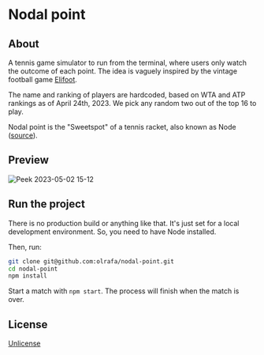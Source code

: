 # Nodal point

## About

A tennis game simulator to run from the terminal, where users only watch the outcome of each point. The idea is vaguely inspired by the vintage football game [Elifoot](https://www.elifoot.com/site/).

The name and ranking of players are hardcoded, based on WTA and ATP rankings as of April 24th, 2023. We pick any random two out of the top 16 to play.

Nodal point is the "Sweetspot" of a tennis racket, also known as Node ([source](https://www.tennis-warehouse.com/learning_center/gear_guides/racquet_and_string_terms.html)).

## Preview

![Peek 2023-05-02 15-12](https://user-images.githubusercontent.com/25609447/235750458-f31f0928-6d11-49b9-9234-e895acee9be1.gif)

## Run the project

There is no production build or anything like that. It's just set for a local development environment. So, you need to have Node installed.

Then, run:

```bash
git clone git@github.com:olrafa/nodal-point.git
cd nodal-point
npm install
```

Start a match with `npm start`. The process will finish when the match is over.

## License

[Unlicense](https://unlicense.org)

